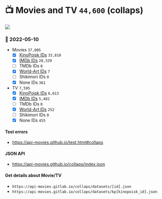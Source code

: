 # :tv: Movies and TV `44,600` (collaps)

<a href="https://API-Movies.github.io"><img src="https://API-Movies.github.io/banner.png?cache"></a>

### :date: 2022-05-10
- Movies `37,005`
  - [x] <a href="https://API-Movies.github.io/collaps/movie_kinopoisk_ids.json">KinoPoisk IDs</a> `33,810`
  - [x] <a href="https://API-Movies.github.io/collaps/movie_imdb_ids.json">IMDb IDs</a> `28,329`
  - [ ] TMDb IDs `0`
  - [x] <a href="https://API-Movies.github.io/collaps/movie_world_art_ids.json">World-Art IDs</a> `7`
  - [ ] Shikimori IDs `0`
  - [x] None IDs `361`
- TV `7,595`
  - [x] <a href="https://API-Movies.github.io/collaps/tv_kinopoisk_ids.json">KinoPoisk IDs</a> `6,613`
  - [x] <a href="https://API-Movies.github.io/collaps/tv_imdb_ids.json">IMDb IDs</a> `5,482`
  - [ ] TMDb IDs `0`
  - [x] <a href="https://API-Movies.github.io/collaps/tv_world_art_ids.json">World-Art IDs</a> `252`
  - [ ] Shikimori IDs `0`
  - [x] None IDs `455`
#### Test errors
- <a href='https://api-movies.github.io/test.html#collaps'>https://api-movies.github.io/test.html#collaps</a>
#### JSON API
- <a href='https://api-movies.github.io/collaps/index.json'>https://api-movies.github.io/collaps/index.json</a>
#### Get details about Movie/TV
- `https://api-movies.gitlab.io/collaps/datasets/[id].json`
- `https://api-movies.gitlab.io/collaps/datasets/kp[kinopoisk_id].json`
